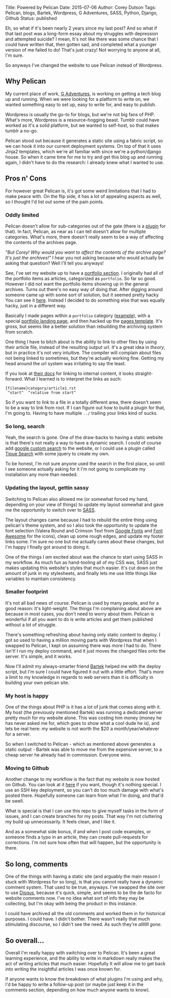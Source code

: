 Title: Powered by Pelican
Date: 2015-07-06
Author: Corey Dutson
Tags: Pelican, blogs, Bartek, Wordpress, G Adventures, SASS, Python, Django, Github
Status: published

Eh, so what if it's been nearly 2 years since my last post? And so what if that last post was a long-form essay about my struggles with depression and attempted suicide? I mean, It's not like there was some chance that I could have written that, then gotten sad, and completed what a younger version of me failed to do! That's just crazy! Not worrying to anyone at all, I'm sure.

So anyways I've changed the website to use Pelican instead of Wordpress.

<!-- PELICAN_END_SUMMARY -->

## Why Pelican

My current place of work, [G Adventures](http://www.gadventures.com), is working on getting a tech blog up and running. When we were looking for a platform to write on, we wanted something easy to set up, easy to write for, and easy to publish.

Wordpress is usually the go-to for blogs, but we're not big fans of PHP. What's more, Wordpress is a resource-hogging beast. Tumblr could have worked as it's a solid platform, but we wanted to self-host, so that makes tumblr a no-go.

Pelican stood out because it generates a static site using a fabric script, so we can hook it into our current deployment systems. On top of that it uses Jinja2 templates, which we're all familiar with since we're a python/django house. So when it came time for me to try and get this blog up and running again, I didn't have to do the research: I already knew what I wanted to use.

## Pros n' Cons

For however great Pelican is, it's got some weird limitations that I had to make peace with. On the flip side, it has a lot of appealing aspects as well, so I thought I'd list out some of the pain points.

### Oddly limited

Pelican doesn't allow for sub-categories out of the gate (there is a [plugin](https://github.com/getpelican/pelican-plugins/tree/master/subcategory) for that). In fact, Pelican, as near as I can tell doesn't allow for multiple categories. What's more, there doesn't really seem to be a way of affecting the contents of the archives page.

_"But Corey! Why would you want to affect the contents of the archive page? It's just the archives!"_ I hear you not asking because who would actually be asking that question? Well I'll tell you anyways!

See, I've set my website up to have a [portfolio section]({filename}../../pages/portfolio.md). I originally had all of the portfolio items as articles, categorized as `portfolio`. So far so good. However I did not want the portfolio items showing up in the general archives. Turns out there's no easy way of doing that. After digging around someone came up with some sort of solution, but it seemed pretty hacky You can see it [here](https://github.com/getpelican/pelican/issues/1771#issuecomment-113950217). Instead I decided to do something else that was equally hacky, just in a different way.

Basically I made pages within a `portfolio` category ([example](https://github.com/cdutson/wallofscribbles/blob/master/content/pages/portfolio/my-wedding.md)), with a special [portfolio landing page](https://github.com/cdutson/wallofscribbles/blob/master/content/pages/portfolio.md), and then hacked up the [pages template](https://github.com/cdutson/wallofscribbles/blob/master/themes/white-n-green/templates/page.html#L5). It's gross, but seems like a better solution than rebuilding the archiving system from scratch.

One thing I have to bitch about is the ability to link to other files by using their article file, instead of the resulting output url. It's a great idea in _theory_, but in practice it's not very intuitive. The compiler will complain about files not being linked to sometimes, but they're actually working fine. Getting my head around the url system was irritating to say the least.

If you look at [their docs](http://docs.getpelican.com/en/3.6.0/content.html#linking-to-internal-content) for linking to internal content, it looks straight-forward. What I learned is to interpret the links as such:

```
{filename}category/article1.rst
 ^start^  ^relative from start^
```

So if you want to link to a file in a totally different area, there doesn't seem to be a way to link from root. If I can figure out how to build a plugin for that, I'm going to. Having to have multiple `../` trailing your links kind of sucks.

### So long, search

Yeah, the search is gone. One of the draw-backs to having a static website is that there's not really a way to have a dynamic search. I could of course add [google custom search](https://cse.google.com/cse/) to the website, or I could use a plugin called [Tipue Search](https://github.com/getpelican/pelican-plugins/tree/master/tipue_search) with some jquery to create my own.

To be honest, I'm not sure anyone used the search in the first place, so until I see someone actually asking for it I'm not going to complicate my installation any more than needed.

### Updating the layout, gettin sassy

Switching to Pelican also allowed me (or somewhat forced my hand, depending on your view of things) to update my layout somewhat and gave me the opportunity to switch over to [SASS](http://sass-lang.com/).

The layout changes came because I had to rebuild the entire thing using pelican's theme system, and so I also took the opportunity to update the font selection (Valera Round and Crimson Text from [Google Fonts](https://www.google.com/fonts) and [Font Awesome](http://fortawesome.github.io/Font-Awesome/) for the icons), clean up some rough edges, and update my footer links some. I'm sure no one but me actually cares about these changes, but I'm happy I finally got around to doing it.

One of the things I _am_ excited about was the chance to start using SASS in my workflow. As much fun as hand-tooling all of my CSS was, SASS just makes updating this website's styles that much easier. It's cut down on the amount of junk in my stylesheets, and finally lets me use little things like variables to maintain consistency.

### Smaller footprint

It's not all bad news of course. Pelican is used by many people, and for a good reason: It's light-weight. The things I'm complaining about above are because in most cases, you don't need to worry about them. Pelican is wonderful if all you want to do is write articles and get them published without a lot of struggle.

There's something refreshing about having only static content to deploy. I got so used to having a million moving parts with Wordpress that when I swapped to Pelican, I kept on assuming there was more I had to do. There isn't! I run my deploy command, and it just moves the changed files onto the server. It's simple, and it works.

Now I'll admit my always-smarter friend [Bartek](http://justbartek.ca/) helped me with the deploy script, but I'm sure I could have figured it out with a little effort. That's more a limit to my knowledge in regards to web servers than it is difficulty in building your own pelican site.

### My host is happy

One of the things about PHP is it has a lot of junk that comes along with it. My host (the previously mentioned Bartek) was running a dedicated server pretty much for my website alone. This was costing him money (money he has never asked me for, which goes to show what a cool dude he is), and lets be real here: my website is not worth the $20 a month/year/whatever for a server.

So when I switched to Pelican - which as mentioned above generates a static output - Bartek was able to move me from the expensive server, to a cheap server he already had in commission. Everyone wins.

### Moving to Github

Another change to my workflow is the fact that my website is now hosted on Github. You can look at it [here](https://github.com/cdutson/wallofscribbles) if you want, though it's nothing special. I use an SSH key deployment, so you can't do too much damage with what's posted there. Hopefully someone can learn from what I'm doing, and that'd be swell.

What is special is that I can use this repo to give myself tasks in the form of issues, and I can create branches for my posts. That way I'm not cluttering my build up unnecessarily. It feels clean, and I like it.

And as a somewhat side bonus, if and when I post code examples, or someone finds a typo in an article, they can create pull-requests for corrections. I'm not sure how often that will happen, but the opportunity is there.

## So long, comments

One of the things with having a static site (and arguably the main reason I stuck with Wordpress for so long), is that you cannot really have a dynamic comment system. That used to be true, anyways. I've swapped the site over to use [Disqus](https://disqus.com), because it's quick, simple, and seems to be the de facto for website comments now. I've no idea what sort of info they may be collecting, but I'm okay with being the product in this instance.

I could have archived all the old comments and worked them in for historical purposes. I could have. I didn't bother. There wasn't really that much stimulating discourse, so I didn't see the need. As such they're _alllllll gone._

## So overall...

Overall I'm really happy with switching over to Pelican. It's been a great learning experience, and the ability to write in markdown really makes the act of writing articles that much easier. Hopefully It will allow me to get back into writing the insightful articles I was once known for.

If anyone wants to know the breakdown of what plugins I'm using and why, I'd be happy to write a follow-up post (or maybe just keep it in the comments section, depending on how much anyone wants to know).
